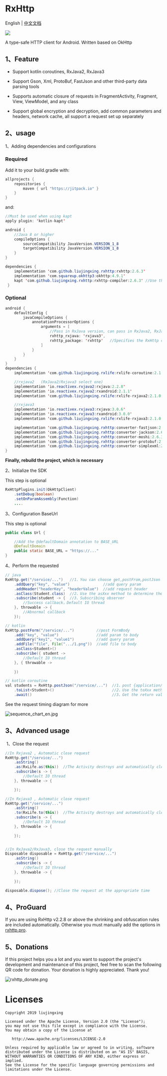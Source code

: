 # RxHttp

English | [中文文档](https://github.com/liujingxing/rxhttp/blob/master/README_zh.md)

[![](https://jitpack.io/v/liujingxing/rxhttp.svg)](https://jitpack.io/#liujingxing/rxhttp)

A type-safe HTTP client for Android. Written based on OkHttp


## 1、Feature

- Support kotlin coroutines, RxJava2, RxJava3

- Support Gson, Xml, ProtoBuf, FastJson and other third-party data parsing tools

- Supports automatic closure of requests in FragmentActivity, Fragment, View, ViewModel, and any class

- Support global encryption and decryption, add common parameters and headers, network cache, all support a request set up separately

## 2、usage

1、Adding dependencies and configurations

### Required

Add it to your build.gradle with:
```java
allprojects {
    repositories {
        maven { url "https://jitpack.io" }
    }
}
```
and:

```java
//Must be used when using kapt
apply plugin: 'kotlin-kapt'

android {
    //Java 8 or higher
    compileOptions {
        sourceCompatibility JavaVersion.VERSION_1_8
        targetCompatibility JavaVersion.VERSION_1_8
    }
}

dependencies {
    implementation 'com.github.liujingxing.rxhttp:rxhttp:2.6.3'
    implementation 'com.squareup.okhttp3:okhttp:4.9.1' 
    kapt 'com.github.liujingxing.rxhttp:rxhttp-compiler:2.6.3' //Use the annotationProcessor instead of kapt, if you use Java
 }
```

### Optional
```java
android {
    defaultConfig {
        javaCompileOptions {
            annotationProcessorOptions {
                arguments = [
                    //Pass in RxJava version, can pass in RxJava2, RxJava3
                    rxhttp_rxjava: 'rxjava3',
                    rxhttp_package: 'rxhttp'   //Specifies the RxHttp class package
                ]
            }
        }
    }
}
dependencies {
    implementation 'com.github.liujingxing.rxlife:rxlife-coroutine:2.1.0' //Coroutine, Automatic close request

    //rxjava2   (RxJava2/Rxjava3 select one)
    implementation 'io.reactivex.rxjava2:rxjava:2.2.8'
    implementation 'io.reactivex.rxjava2:rxandroid:2.1.1'
    implementation 'com.github.liujingxing.rxlife:rxlife-rxjava2:2.1.0' //RxJava2, Automatic close request

    //rxjava3
    implementation 'io.reactivex.rxjava3:rxjava:3.0.6'
    implementation 'io.reactivex.rxjava3:rxandroid:3.0.0'
    implementation 'com.github.liujingxing.rxlife:rxlife-rxjava3:2.1.0' //RxJava3, Automatic close request

    implementation 'com.github.liujingxing.rxhttp:converter-fastjson:2.6.3'
    implementation 'com.github.liujingxing.rxhttp:converter-jackson:2.6.3'
    implementation 'com.github.liujingxing.rxhttp:converter-moshi:2.6.3'
    implementation 'com.github.liujingxing.rxhttp:converter-protobuf:2.6.3'
    implementation 'com.github.liujingxing.rxhttp:converter-simplexml:2.6.3'
}
```

**Finally, rebuild the project, which is necessary**

2、Initialize the SDK

This step is optional

```java
RxHttpPlugins.init(OkHttpClient)  
    .setDebug(boolean)  
    .setOnParamAssembly(Function)
    ....
```

3、Configuration BaseUrl

This step is optional

```java
public class Url {

    //Add the @defaultDomain annotation to BASE_URL
    @DefaultDomain
    public static BASE_URL = "https://..."
}
```

4、Perform the requested

```java
// java
RxHttp.get("/service/...")   //1、You can choose get,postFrom,postJson etc
    .addQuery("key", "value")               //add query param
    .addHeader("headerKey", "headerValue")  //add request header
    .asClass(Student.class)  //2、Use the asXxx method to determine the return value type, customizable
    .subscribe(student -> {  //3、Subscribing observer
        //Success callback，Default IO thread
    }, throwable -> {
        //Abnormal callback
    });

// kotlin 
RxHttp.postForm("/service/...")          //post FormBody
    .add("key", "value")                 //add param to body
    .addQuery("key1", "value1")          //add query param
    .addFile("file", File(".../1.png"))  //add file to body
    .asClass<Student>()           
    .subscribe({ student ->       
        //Default IO thread
    }, { throwable ->
        
    })

// kotlin coroutine
val students = RxHttp.postJson("/service/...")  //1、post {application/json; charset=utf-8}
    .toList<Student>()                          //2、Use the toXxx method to determine the return value type, customizable
    .await()                                    //3、Get the return value, await is the suspend method
```

See the request timing diagram for more

![sequence_chart_en.jpg](https://p3-juejin.byteimg.com/tos-cn-i-k3u1fbpfcp/5c25c03999c4458d8cc79212cdfd34d5~tplv-k3u1fbpfcp-watermark.image)

## 3、Advanced usage

 1、Close the request

```java
//In Rxjava2 , Automatic close request
RxHttp.get("/service/...")
    .asString()
    .as(RxLife.as(this))  //The Activity destroys and automatically closes the request
    .subscribe(s -> {
        //Default IO thread
    }, throwable -> {

    });

//In Rxjava3 , Automatic close request
RxHttp.get("/service/...")
    .asString()
    .to(RxLife.to(this))  //The Activity destroys and automatically closes the request
    .subscribe(s -> {
        //Default IO thread
    }, throwable -> {
        
    });


//In RxJava2/RxJava3, close the request manually
Disposable disposable = RxHttp.get("/service/...")
    .asString()
    .subscribe(s -> {
        //Default IO thread
    }, throwable -> {
        
    });

disposable.dispose(); //Close the request at the appropriate time
```

## 4、ProGuard

If you are using RxHttp v2.2.8 or above the shrinking and obfuscation rules are included automatically.
Otherwise you must manually add the options in [rxhttp.pro](https://github.com/liujingxing/rxhttp/blob/master/rxhttp/src/main/resources/META-INF/proguard/rxhttp.pro).

## 5、Donations

If this project helps you a lot and you want to support the project's development and maintenance of this project, feel free to scan the following QR code for donation. Your donation is highly appreciated. Thank you!

![rxhttp_donate.png](https://p3-juejin.byteimg.com/tos-cn-i-k3u1fbpfcp/aafa7d05cfda4b2ea2a092bba8ebc1a0~tplv-k3u1fbpfcp-watermark.image)

# Licenses

```
Copyright 2019 liujingxing

Licensed under the Apache License, Version 2.0 (the "License");
you may not use this file except in compliance with the License.
You may obtain a copy of the License at

   http://www.apache.org/licenses/LICENSE-2.0

Unless required by applicable law or agreed to in writing, software
distributed under the License is distributed on an "AS IS" BASIS,
WITHOUT WARRANTIES OR CONDITIONS OF ANY KIND, either express or implied.
See the License for the specific language governing permissions and
limitations under the License.
```
